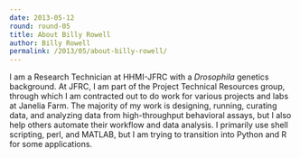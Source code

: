 ```yaml
---
date: 2013-05-12
round: round-05
title: About Billy Rowell
author: Billy Rowell
permalink: /2013/05/about-billy-rowell/
---
```

I am a Research Technician at HHMI-JFRC with a *Drosophila* genetics background. At JFRC, I am part of the Project Technical Resources group, through which I am contracted out to do work for various projects and labs at Janelia Farm. The majority of my work is designing, running, curating data, and analyzing data from high-throughput behavioral assays, but I also help others automate their workflow and data analysis. I primarily use shell scripting, perl, and MATLAB, but I am trying to transition into Python and R for some applications.
